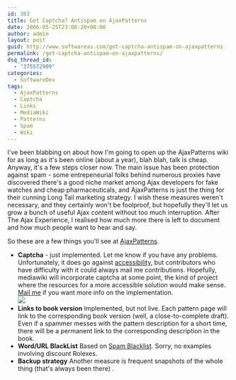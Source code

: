 ```yaml
---
id: 303
title: Got Captcha? Antispam on AjaxPatterns
date: 2006-05-25T23:08:20+00:00
author: admin
layout: post
guid: http://www.softwareas.com/got-captcha-antispam-on-ajaxpatterns
permalink: /got-captcha-antispam-on-ajaxpatterns/
dsq_thread_id:
  - "375572909"
categories:
  - SoftwareDev
tags:
  - AjaxPatterns
  - Captcha
  - Links
  - MediaWiki
  - Patterns
  - Spam
  - Wiki
---
```

I've been blabbing on about how I'm going to open up the AjaxPatterns wiki for as long as it's been online (about a year), blah blah, talk is cheap. Anyway, it's a few steps closer now. The main issue has been protection against spam - some entrepeneurial folks behind numerous proxies have discovered there's a good niche market among Ajax developers for fake watches and cheap pharmaceuticals, and AjaxPatterns is just the thing for their cunning Long Tail marketing strategy. I wish these measures weren't necessary, and they certainly won't be foolproof, but hopefully they'll let us grow a bunch of useful Ajax content without too much interruption. After The Ajax Experience, I realised how much more there is left to document and how much people want to hear and say.

So these are a few things you'll see at <a href="http://ajaxpatterns.org">AjaxPatterns</a>.

* <b>Captcha</b> - just implemented. Let me know if you have any problems. Unfortunately, it does go against <a href="http://ajaxian.com/archives/accessibility-use-ajax-get-sued">accessibility</a>, but contributors who have difficulty with it could always mail me contributions. Hopefully, mediawiki will incorporate captcha at some point, the kind of project where the resources for a more accessible solution would make sense. <a href="mailto://michael@mahemoff.com">Mail me</a> if you want more info on the implementation.<br/><a href="http://ajaxpatterns.org"><img  src="http://img475.imageshack.us/img475/1278/ajaxspam3hn.png"/></a>
* <b>Links to book version</b> Implemented, but not live. Each pattern page will link to the corresponding book version (well, a close-to-complete draft). Even if a spammer messes with the pattern description for a short time, there will be a permanent link to the corresponding description in the book.
* <b>Word/URL BlackList</b> Based on <a href="http://meta.wikimedia.org/wiki/Talk:Spam_blacklist">Spam Blacklist</a>. Sorry, no examples involving discount Rolexes.
* <b>Backup strategy</b> Another measure is frequent snapshots of the whole thing (that's always been there)
.
